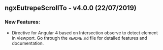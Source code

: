 ## ngxEutrepeScrollTo - v4.0.0 (22/07/2019)

### New Features:

* Directive for Angular 4 based on Intersection observe to detect element in viewport. Go through the `README.md` file for detailed features and documentation.